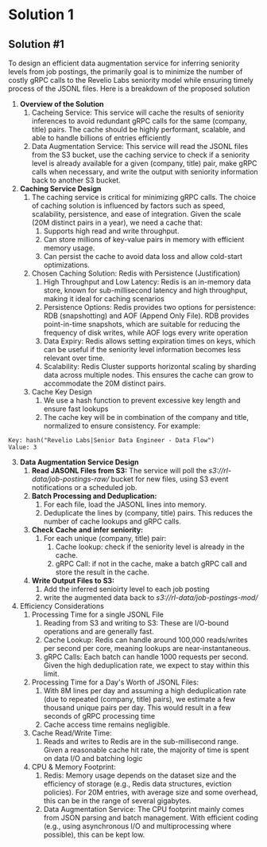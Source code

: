 # Solution 1

## Solution #1
To design an efficient data augmentation service for inferring seniority levels from job postings, the primarily goal is to minimize the number of costly gRPC calls to the Revelio Labs seniority model while ensuring timely process of the JSONL files. Here is a breakdown of the proposed solution
1. **Overview of the Solution**
    1. Cacheing Service: This service will cache the results of seniority inferences to avoid redundant gRPC calls for the same (company, title) pairs. The cache should be highly performant, scalable, and able to handle billions of entries efficiently
    2. Data Augmentation Service: This service will read the JSONL files from the S3 bucket, use the caching service to check if a seniority level is already available for a given (company, title) pair, make gRPC calls when necessary, and write the output with seniority information back to another S3 bucket.
2. **Caching Service Design**
    1. The caching service is critical for minimizing gRPC calls. The choice of caching solution is influenced by factors such as speed, scalability, persistence, and ease of integration. Given the scale (20M distinct pairs in a year), we need a cache that:
        1. Supports high read and write throughput.
        2. Can store millions of key-value pairs in memory with efficient memory usage.
        3. Can persist the cache to avoid data loss and allow cold-start optimizations.
    2. Chosen Caching Solution: Redis with Persistence (Justification)
        1. High Throughput and Low Latency: Redis is an in-memory data store, known for sub-millisecond latency and high throughput, making it ideal for caching scenarios
        2. Persistence Options: Redis provides two options for persistence: RDB (snapshotting) and AOF (Append Only File). RDB provides point-in-time snapshots, which are suitable for reducing the frequency of disk writes, while AOF logs every write operation
        3. Data Expiry: Redis allows setting expiration times on keys, which can be useful if the seniority level information becomes less relevant over time.
        4. Scalability: Redis Cluster supports horizontal scaling by sharding data across multiple nodes. This ensures the cache can grow to accommodate the 20M distinct pairs.
    3. Cache Key Design
        1. We use a hash function to prevent excessive key length and ensure fast lookups
        2. The cache key will be in combination of the company and title, normalized to ensure consistency. For example:
```
Key: hash("Revelio Labs|Senior Data Engineer - Data Flow")
Value: 3
```
3. **Data Augmentation Service Design**
    1. **Read JASONL Files from S3:** The service will poll the *s3://rl-data/job-postings-raw/* bucket for new files, using S3 event notifications or a scheduled job.
    2. **Batch Processing and Deduplication:**
        1. For each file, load the JASONL lines into memory.
        2. Deduplicate the lines by (company, title) pairs. This reduces the number of cache lookups and gRPC calls.
    4. **Check Cache and infer seniority:**
        1. For each unique (company, title) pair:
            1. Cache lookup: check if the seniority level is already in the cache.
            2. gRPC Call: if not in the cache, make a batch gRPC call and store the result in the cache.
    5. **Write Output Files to S3:**
        1. Add the inferred senioirty level to each job posting
        2. write the augmented data back to *s3://rl-data/job-postings-mod/*
4. Efficiency Considerations
    1. Processing Time for a single JSONL File
        1. Reading from S3 and writing to S3: These are I/O-bound operations and are generally fast.
        2. Cache Lookup: Redis can handle around 100,000 reads/writes per second per core, meaning lookups are near-instantaneous.
        3. gRPC Calls: Each batch can handle 1000 requests per second. Given the high deduplication rate, we expect to stay within this limit.
    3. Processing Time for a Day's Worth of JSONL Files:
        1. With 8M lines per day and assuming a high deduplication rate (due to repeated (company, title) pairs), we estimate a few thousand unique pairs per day. This would result in a few seconds of gRPC processing time
        2. Cache access time remains negligible.
    4. Cache Read/Write Time:
        1. Reads and writes to Redis are in the sub-millisecond range. Given a reasonable cache hit rate, the majority of time is spent on data I/O and batching logic
    5. CPU & Memory Footprint:
        1. Redis: Memory usage depends on the dataset size and the efficiency of storage (e.g., Redis data structures, eviction policies). For 20M entries, with average size and some overhead, this can be in the range of several gigabytes.
        2. Data Augmentation Service: The CPU footprint mainly comes from JSON parsing and batch management. With efficient coding (e.g., using asynchronous I/O and multiprocessing where possible), this can be kept low.
